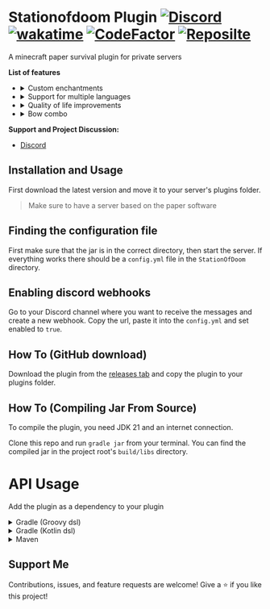 Stationofdoom Plugin [![Discord](https://img.shields.io/discord/827941357824770098?label=Discord&logo=Discord)](https://discord.gg/uYwAKpRyak)  [![wakatime](https://wakatime.com/badge/user/49ee5b93-5588-4f44-a2a6-bceec1836f4a/project/74ea39da-4817-4a56-b2b0-9bd35bb4ef71.svg)](https://wakatime.com/badge/user/49ee5b93-5588-4f44-a2a6-bceec1836f4a/project/74ea39da-4817-4a56-b2b0-9bd35bb4ef71) [![CodeFactor](https://www.codefactor.io/repository/github/atompilz-devteam/stationofdoomplugin/badge)](https://www.codefactor.io/repository/github/atompilz-devteam/stationofdoomplugin) [![Reposilte](https://repo.jonasfranke.xyz/api/badge/latest/releases/com/github/atompilz-devteam/stationofdoom?color=40c14a&name=Reposilite&prefix=v)](https://repo.jonasfranke.xyz/#/releases/com/github/atompilz-devteam/stationofdoom)
===========
A minecraft paper survival plugin for private servers

**List of features**
- <details>
    <summary>Custom enchantments</summary>
    Flight -> Entities you hit fly up and receive fall damage as they fall down
    <br>
    Furnace -> Ore are smelted directly when you break them
    <br>
    Telepathy -> Items you break go directly to your inventory
  </details>
- <details>
    <summary>Support for multiple languages</summary>
    <br>
    Currently, German and English are supported. Use /language to change your language
  </details>
- <details>
    <summary>Quality of life improvements</summary>
      - /ping -> Get your current ping
      <br>
      - /voterestart -> Vote for a serverrestart - if the majority of online players vote for a restart the server will be restartet
      <br>
      - /sit -> Allows you to sit
      <br>
      - /afk -> Show in the tablist that you are afk
      <br>
      - Custom tab list
      <br>
      - Custom join/quit messages
      <br>
      - Support for MiniMessage in chat messages
  </details>
- <details>
  <summary>Bow combo</summary>
  Deal more damage with your bow when you hit a combo
  </details>

**Support and Project Discussion:**
- [Discord](https://discord.gg/uYwAKpRyak)

Installation and Usage
------
First download the latest version and move it to your server's plugins folder.
> Make sure to have a server based on the paper software

Finding the configuration file
------
First make sure that the jar is in the correct directory, then start the server.
If everything works there should be a `config.yml` file in the `StationOfDoom` directory.

Enabling discord webhooks
------
Go to your Discord channel where you want to receive the messages and create a new webhook. Copy the url, paste it into the `config.yml` and set enabled to `true`.

<!-- modrinth_exclude.start -->
How To (GitHub download)
------
Download the plugin from the [releases tab](https://github.com/12jking/StationofDoomPlugin/releases) and copy the plugin to your plugins folder.

How To (Compiling Jar From Source)
------
To compile the plugin, you need JDK 21 and an internet connection.

Clone this repo and run `gradle jar` from your terminal. You can find the compiled jar in the project root's `build/libs` directory.

# API Usage
Add the plugin as a dependency to your plugin
<details>
<summary>Gradle (Groovy dsl)</summary>

```groovy
maven {
    name "reposiliteRepositoryReleases"
    url "https://repo.jonasfranke.xyz/releases"
}


dependencies {
    implementation "com.github.atompilz-devteam:TAG"
}
```
</details>
<details>
<summary>Gradle (Kotlin dsl)</summary>

```kotlin
maven {
    name = "reposiliteRepositoryReleases"
    url = uri("https://repo.jonasfranke.xyz/releases")
}

dependencies {
    implementation("com.github.atompilz-devteam:TAG")
}
```
</details>
<details>
<summary>Maven</summary>

```xml
<repository>
    <id>reposilite-repository</id>
    <name>Jonas Franke Repository</name>
    <url>https://repo.jonasfranke.xyz/</url>
</repository>

<dependency>
    <groupId>com.github.atompilz-devteam</groupId>
    <artifactId>stationofdoom</artifactId>
    <version>TAG</version>
</dependency>

```
</details>


Support Me
------
Contributions, issues, and feature requests are welcome!
Give a ⭐️ if you like this project!
<!-- modrinth_exclude.end -->
